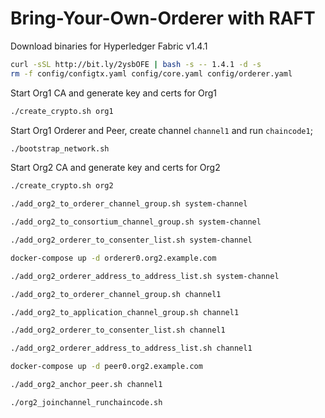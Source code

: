 # Bring-Your-Own-Orderer with RAFT

Download binaries for Hyperledger Fabric v1.4.1

```bash
curl -sSL http://bit.ly/2ysbOFE | bash -s -- 1.4.1 -d -s
rm -f config/configtx.yaml config/core.yaml config/orderer.yaml
```

Start Org1 CA and generate key and certs for Org1

```bash
./create_crypto.sh org1
```

Start Org1 Orderer and Peer, create channel `channel1` and run `chaincode1`;

```bash
./bootstrap_network.sh
```

Start Org2 CA and generate key and certs for Org2

```bash
./create_crypto.sh org2
```

```bash
./add_org2_to_orderer_channel_group.sh system-channel
```

```bash
./add_org2_to_consortium_channel_group.sh system-channel
```

```bash
./add_org2_orderer_to_consenter_list.sh system-channel
```

```bash
docker-compose up -d orderer0.org2.example.com
```

```bash
./add_org2_orderer_address_to_address_list.sh system-channel
```

```bash
./add_org2_to_orderer_channel_group.sh channel1
```

```bash
./add_org2_to_application_channel_group.sh channel1
```

```bash
./add_org2_orderer_to_consenter_list.sh channel1
```

```bash
./add_org2_orderer_address_to_address_list.sh channel1
```

```bash
docker-compose up -d peer0.org2.example.com
```

```bash
./add_org2_anchor_peer.sh channel1
```

```bash
./org2_joinchannel_runchaincode.sh
```